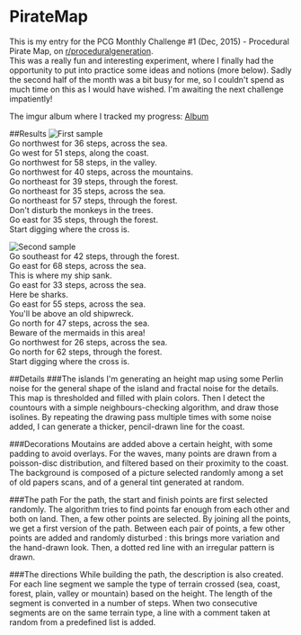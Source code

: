 # PirateMap
This is my entry for the PCG Monthly Challenge #1 (Dec, 2015) - Procedural Pirate Map, on [r/proceduralgeneration](https://www.reddit.com/r/proceduralgeneration/comments/3vcbb3/monthly_challenge_1_dec_2015_procedural_pirate_map/).  
This was a really fun and interesting experiment, where I finally had the opportunity to put into practice some ideas and notions (more below). Sadly the second half of the month was a bit busy for me, so I couldn't spend as much time on this as I would have wished. I'm awaiting the next challenge impatiently!  

The imgur album where I tracked my progress: [Album](http://imgur.com/a/7Qjk1)

##Results
![First sample](http://imgur.com/oYggaOT)  
Go northwest for 36 steps, across the sea.  
Go west for 51 steps, along the coast.  
Go northwest for 58 steps, in the valley.  
Go northwest for 40 steps, across the mountains.  
Go northeast for 39 steps, through the forest.  
Go northeast for 35 steps, across the sea.  
Go northeast for 57 steps, through the forest.  
Don't disturb the monkeys in the trees.   
Go east for 35 steps, through the forest.  
Start digging where the cross is.  

![Second sample](http://imgur.com/YJltq3t)  
Go southeast for 42 steps, through the forest.  
Go east for 68 steps, across the sea.  
This is where my ship sank.  
Go east for 33 steps, across the sea.  
Here be sharks.  
Go east for 55 steps, across the sea.  
You'll be above an old shipwreck.  
Go north for 47 steps, across the sea.  
Beware of the mermaids in this area!  
Go northwest for 26 steps, across the sea.  
Go north for 62 steps, through the forest.  
Start digging where the cross is.  

##Details
###The islands
I'm generating an height map using some Perlin noise for the general shape of the island and fractal noise for the details. This map is thresholded and filled with plain colors. Then I detect the countours with a simple neighbours-checking algorithm, and draw those isolines. By repeating the drawing pass multiple times with some noise added, I can generate a thicker, pencil-drawn line for the coast.

###Decorations 
Moutains are added above a certain height, with some padding to avoid overlays.
For the waves, many points are drawn from a poisson-disc distribution, and filtered based on their proximity to the coast.
The background is composed of a picture selected randomly among a set of old papers scans, and of a general tint generated at random.

###The path 
For the path, the start and finish points are first selected randomly. The algorithm tries to find points far enough from each other and both on land. Then, a few other points are selected. By joining all the points, we get a first version of the path. Between each pair of points, a few other points are added and randomly disturbed : this brings more variation and the hand-drawn look. Then, a dotted red line with an irregular pattern is drawn.

###The directions
While building the path, the description is also created. For each line segment we sample the type of terrain crossed (sea, coast, forest, plain, valley or mountain) based on the height. The length of the segment is converted in a number of steps. When two consecutive segments are on the same terrain type, a line with a comment taken at random from a predefined list is added.
